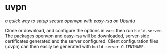 # uvpn
*a quick way to setup secure openvpn with easy-rsa on Ubuntu*

Clone or download, and configure the options in `vars` then run `build-server`.
The packages openvpn and easy-rsa will be downloaded, server-side certificates 
generated and the server configured. Client configuration files (.ovpn) can then 
easily be generated with `build-server CLIENTNAME`.

